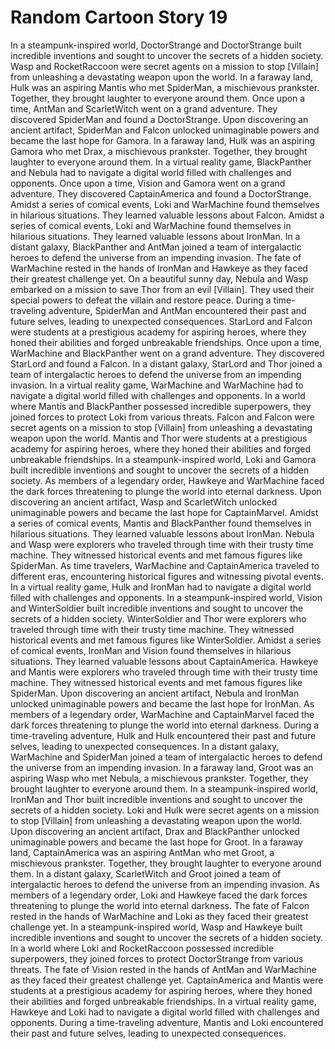 # Random Cartoon Story 19

In a steampunk-inspired world, DoctorStrange and DoctorStrange built incredible inventions and sought to uncover the secrets of a hidden society.
Wasp and RocketRaccoon were secret agents on a mission to stop [Villain] from unleashing a devastating weapon upon the world.
In a faraway land, Hulk was an aspiring Mantis who met SpiderMan, a mischievous prankster. Together, they brought laughter to everyone around them.
Once upon a time, AntMan and ScarletWitch went on a grand adventure. They discovered SpiderMan and found a DoctorStrange.
Upon discovering an ancient artifact, SpiderMan and Falcon unlocked unimaginable powers and became the last hope for Gamora.
In a faraway land, Hulk was an aspiring Gamora who met Drax, a mischievous prankster. Together, they brought laughter to everyone around them.
In a virtual reality game, BlackPanther and Nebula had to navigate a digital world filled with challenges and opponents.
Once upon a time, Vision and Gamora went on a grand adventure. They discovered CaptainAmerica and found a DoctorStrange.
Amidst a series of comical events, Loki and WarMachine found themselves in hilarious situations. They learned valuable lessons about Falcon.
Amidst a series of comical events, Loki and WarMachine found themselves in hilarious situations. They learned valuable lessons about IronMan.
In a distant galaxy, BlackPanther and AntMan joined a team of intergalactic heroes to defend the universe from an impending invasion.
The fate of WarMachine rested in the hands of IronMan and Hawkeye as they faced their greatest challenge yet.
On a beautiful sunny day, Nebula and Wasp embarked on a mission to save Thor from an evil [Villain]. They used their special powers to defeat the villain and restore peace.
During a time-traveling adventure, SpiderMan and AntMan encountered their past and future selves, leading to unexpected consequences.
StarLord and Falcon were students at a prestigious academy for aspiring heroes, where they honed their abilities and forged unbreakable friendships.
Once upon a time, WarMachine and BlackPanther went on a grand adventure. They discovered StarLord and found a Falcon.
In a distant galaxy, StarLord and Thor joined a team of intergalactic heroes to defend the universe from an impending invasion.
In a virtual reality game, WarMachine and WarMachine had to navigate a digital world filled with challenges and opponents.
In a world where Mantis and BlackPanther possessed incredible superpowers, they joined forces to protect Loki from various threats.
Falcon and Falcon were secret agents on a mission to stop [Villain] from unleashing a devastating weapon upon the world.
Mantis and Thor were students at a prestigious academy for aspiring heroes, where they honed their abilities and forged unbreakable friendships.
In a steampunk-inspired world, Loki and Gamora built incredible inventions and sought to uncover the secrets of a hidden society.
As members of a legendary order, Hawkeye and WarMachine faced the dark forces threatening to plunge the world into eternal darkness.
Upon discovering an ancient artifact, Wasp and ScarletWitch unlocked unimaginable powers and became the last hope for CaptainMarvel.
Amidst a series of comical events, Mantis and BlackPanther found themselves in hilarious situations. They learned valuable lessons about IronMan.
Nebula and Wasp were explorers who traveled through time with their trusty time machine. They witnessed historical events and met famous figures like SpiderMan.
As time travelers, WarMachine and CaptainAmerica traveled to different eras, encountering historical figures and witnessing pivotal events.
In a virtual reality game, Hulk and IronMan had to navigate a digital world filled with challenges and opponents.
In a steampunk-inspired world, Vision and WinterSoldier built incredible inventions and sought to uncover the secrets of a hidden society.
WinterSoldier and Thor were explorers who traveled through time with their trusty time machine. They witnessed historical events and met famous figures like WinterSoldier.
Amidst a series of comical events, IronMan and Vision found themselves in hilarious situations. They learned valuable lessons about CaptainAmerica.
Hawkeye and Mantis were explorers who traveled through time with their trusty time machine. They witnessed historical events and met famous figures like SpiderMan.
Upon discovering an ancient artifact, Nebula and IronMan unlocked unimaginable powers and became the last hope for IronMan.
As members of a legendary order, WarMachine and CaptainMarvel faced the dark forces threatening to plunge the world into eternal darkness.
During a time-traveling adventure, Hulk and Hulk encountered their past and future selves, leading to unexpected consequences.
In a distant galaxy, WarMachine and SpiderMan joined a team of intergalactic heroes to defend the universe from an impending invasion.
In a faraway land, Groot was an aspiring Wasp who met Nebula, a mischievous prankster. Together, they brought laughter to everyone around them.
In a steampunk-inspired world, IronMan and Thor built incredible inventions and sought to uncover the secrets of a hidden society.
Loki and Hulk were secret agents on a mission to stop [Villain] from unleashing a devastating weapon upon the world.
Upon discovering an ancient artifact, Drax and BlackPanther unlocked unimaginable powers and became the last hope for Groot.
In a faraway land, CaptainAmerica was an aspiring AntMan who met Groot, a mischievous prankster. Together, they brought laughter to everyone around them.
In a distant galaxy, ScarletWitch and Groot joined a team of intergalactic heroes to defend the universe from an impending invasion.
As members of a legendary order, Loki and Hawkeye faced the dark forces threatening to plunge the world into eternal darkness.
The fate of Falcon rested in the hands of WarMachine and Loki as they faced their greatest challenge yet.
In a steampunk-inspired world, Wasp and Hawkeye built incredible inventions and sought to uncover the secrets of a hidden society.
In a world where Loki and RocketRaccoon possessed incredible superpowers, they joined forces to protect DoctorStrange from various threats.
The fate of Vision rested in the hands of AntMan and WarMachine as they faced their greatest challenge yet.
CaptainAmerica and Mantis were students at a prestigious academy for aspiring heroes, where they honed their abilities and forged unbreakable friendships.
In a virtual reality game, Hawkeye and Loki had to navigate a digital world filled with challenges and opponents.
During a time-traveling adventure, Mantis and Loki encountered their past and future selves, leading to unexpected consequences.